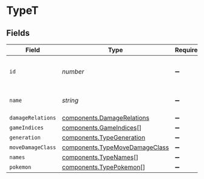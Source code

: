 # TypeT


## Fields

| Field                                                                            | Type                                                                             | Required                                                                         | Description                                                                      |
| -------------------------------------------------------------------------------- | -------------------------------------------------------------------------------- | -------------------------------------------------------------------------------- | -------------------------------------------------------------------------------- |
| `id`                                                                             | *number*                                                                         | :heavy_minus_sign:                                                               | The identifier for this type resource.                                           |
| `name`                                                                           | *string*                                                                         | :heavy_minus_sign:                                                               | The name for this type resource.                                                 |
| `damageRelations`                                                                | [components.DamageRelations](../../models/components/damagerelations.md)         | :heavy_minus_sign:                                                               | N/A                                                                              |
| `gameIndices`                                                                    | [components.GameIndices](../../models/components/gameindices.md)[]               | :heavy_minus_sign:                                                               | N/A                                                                              |
| `generation`                                                                     | [components.TypeGeneration](../../models/components/typegeneration.md)           | :heavy_minus_sign:                                                               | N/A                                                                              |
| `moveDamageClass`                                                                | [components.TypeMoveDamageClass](../../models/components/typemovedamageclass.md) | :heavy_minus_sign:                                                               | N/A                                                                              |
| `names`                                                                          | [components.TypeNames](../../models/components/typenames.md)[]                   | :heavy_minus_sign:                                                               | N/A                                                                              |
| `pokemon`                                                                        | [components.TypePokemon](../../models/components/typepokemon.md)[]               | :heavy_minus_sign:                                                               | N/A                                                                              |